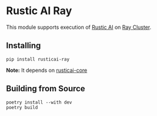 # Rustic AI Ray

This module supports execution of [Rustic AI](https://www.rustic.ai/) on [Ray Cluster](https://docs.ray.io/en/latest/cluster/getting-started.html).

## Installing

```shell
pip install rusticai-ray
```
**Note:** It depends on [rusticai-core](https://pypi.org/project/rusticai-core/)

## Building from Source

```shell
poetry install --with dev
poetry build
```

